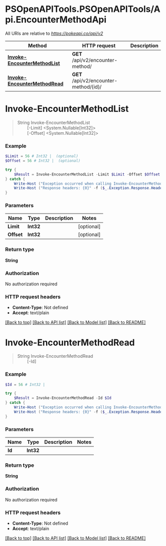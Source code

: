 # PSOpenAPITools.PSOpenAPITools/Api.EncounterMethodApi

All URIs are relative to *https://pokeapi.co/api/v2*

Method | HTTP request | Description
------------- | ------------- | -------------
[**Invoke-EncounterMethodList**](EncounterMethodApi.md#Invoke-EncounterMethodList) | **GET** /api/v2/encounter-method/ | 
[**Invoke-EncounterMethodRead**](EncounterMethodApi.md#Invoke-EncounterMethodRead) | **GET** /api/v2/encounter-method/{id}/ | 


<a name="Invoke-EncounterMethodList"></a>
# **Invoke-EncounterMethodList**
> String Invoke-EncounterMethodList<br>
> &nbsp;&nbsp;&nbsp;&nbsp;&nbsp;&nbsp;&nbsp;&nbsp;[-Limit] <System.Nullable[Int32]><br>
> &nbsp;&nbsp;&nbsp;&nbsp;&nbsp;&nbsp;&nbsp;&nbsp;[-Offset] <System.Nullable[Int32]><br>



### Example
```powershell
$Limit = 56 # Int32 |  (optional)
$Offset = 56 # Int32 |  (optional)

try {
    $Result = Invoke-EncounterMethodList -Limit $Limit -Offset $Offset
} catch {
    Write-Host ("Exception occurred when calling Invoke-EncounterMethodList: {0}" -f ($_.ErrorDetails | ConvertFrom-Json))
    Write-Host ("Response headers: {0}" -f ($_.Exception.Response.Headers | ConvertTo-Json))
}
```

### Parameters

Name | Type | Description  | Notes
------------- | ------------- | ------------- | -------------
 **Limit** | **Int32**|  | [optional] 
 **Offset** | **Int32**|  | [optional] 

### Return type

**String**

### Authorization

No authorization required

### HTTP request headers

 - **Content-Type**: Not defined
 - **Accept**: text/plain

[[Back to top]](#) [[Back to API list]](../README.md#documentation-for-api-endpoints) [[Back to Model list]](../README.md#documentation-for-models) [[Back to README]](../README.md)

<a name="Invoke-EncounterMethodRead"></a>
# **Invoke-EncounterMethodRead**
> String Invoke-EncounterMethodRead<br>
> &nbsp;&nbsp;&nbsp;&nbsp;&nbsp;&nbsp;&nbsp;&nbsp;[-Id] <Int32><br>



### Example
```powershell
$Id = 56 # Int32 | 

try {
    $Result = Invoke-EncounterMethodRead -Id $Id
} catch {
    Write-Host ("Exception occurred when calling Invoke-EncounterMethodRead: {0}" -f ($_.ErrorDetails | ConvertFrom-Json))
    Write-Host ("Response headers: {0}" -f ($_.Exception.Response.Headers | ConvertTo-Json))
}
```

### Parameters

Name | Type | Description  | Notes
------------- | ------------- | ------------- | -------------
 **Id** | **Int32**|  | 

### Return type

**String**

### Authorization

No authorization required

### HTTP request headers

 - **Content-Type**: Not defined
 - **Accept**: text/plain

[[Back to top]](#) [[Back to API list]](../README.md#documentation-for-api-endpoints) [[Back to Model list]](../README.md#documentation-for-models) [[Back to README]](../README.md)

